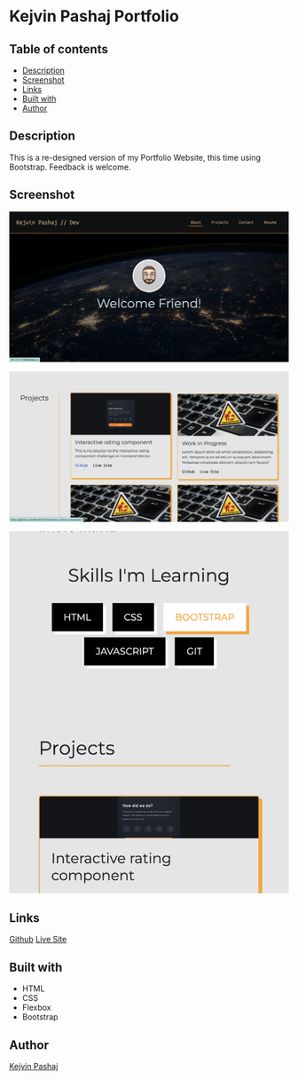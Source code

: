# Kejvin Pashaj Portfolio

## Table of contents

- [Description](#description)
- [Screenshot](#screenshot)
- [Links](#links)
- [Built with](#built-with)
- [Author](#author)

## Description

This is a re-designed version of my Portfolio Website, this time using Bootstrap.
Feedback is welcome.

## Screenshot

![Navbar and Hero](screenshots/navbar-hero-sec.png)

![Projects section](screenshots/projects-sec.png)

![Phone screen size](screenshots/phone-screen.png)

## Links

[Github](https://github.com/Kevin27j/Bootstrap-Portfolio)
[Live Site](https://kevin27j.github.io/Bootstrap-Portfolio/)

## Built with

- HTML
- CSS
- Flexbox
- Bootstrap

## Author

[Kejvin Pashaj](https://github.com/Kevin27j)

